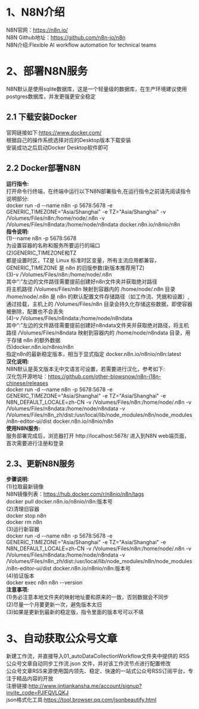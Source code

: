 # 1、N8N介绍
N8N官网：https://n8n.io/                                
N8N Github地址：https://github.com/n8n-io/n8n                            
N8N介绍:Flexible AI workflow automation for technical teams                                               

# 2、部署N8N服务
N8N默认是使用sqlite数据库，这是一个轻量级的数据库，在生产环境建议使用postgres数据库，并发更强更安全稳定                    
## 2.1 下载安装Docker             
官网链接如下:https://www.docker.com/                           
根据自己的操作系统选择对应的Desktop版本下载安装                             
安装成功之后启动Docker Desktop软件即可          

## 2.2 Docker部署N8N
**运行指令:**                  
打开命令行终端，在终端中运行以下N8N部署指令,在运行指令之前请先阅读指令说明部分:                     
docker run -d --name n8n -p 5678:5678 -e GENERIC_TIMEZONE="Asia/Shanghai" -e TZ="Asia/Shanghai" -v /Volumes/Files/n8n:/home/node/.n8n -v /Volumes/Files/n8ndata:/home/node/n8ndata docker.n8n.io/n8nio/n8n               
**指令说明:**        
(1)--name n8n -p 5678:5678       
为设置容器的名称和服务所要运行的端口                   
(2)GENERIC_TIMEZONE和TZ            
都是设置时区，TZ是 Linux 标准时区变量，所有主流应用都兼容，GENERIC_TIMEZONE 是 n8n 的旧版参数(新版本推荐用TZ)            
(3)-v /Volumes/Files/n8n:/home/node/.n8n       
其中“:”左边的文件路径需要提前创建好n8n文件夹并获取绝对路径       
将主机路径 /Volumes/Files/n8n 映射到容器内的 /home/node/.n8n 目录        
/home/node/.n8n 是 n8n 的默认配置文件存储路径（如工作流、凭据和设置）,通过挂载，主机上的 /Volumes/Files/n8n 目录会持久化存储这些数据，即使容器被删除，配置也不会丢失                                                       
(4)-v /Volumes/Files/n8ndata:/home/node/n8ndata         
其中“:”左边的文件路径需要提前创建好n8ndata文件夹并获取绝对路径，将主机路径 /Volumes/Files/n8ndata 映射到容器内的 /home/node/n8ndata 目录，用于存储 n8n 的额外数据                                        
(5)docker.n8n.io/n8nio/n8n           
指定n8n的最新稳定版本，相当于显式指定 docker.n8n.io/n8nio/n8n:latest                                           
**汉化说明:**                 
N8N默认是英文版本无中文语言可设置，若需要进行汉化，参考如下:               
汉化包开源地址：https://github.com/other-blowsnow/n8n-i18n-chinese/releases                           
docker run -d --name n8n -p 5678:5678 -e GENERIC_TIMEZONE="Asia/Shanghai" -e TZ="Asia/Shanghai" -e N8N_DEFAULT_LOCALE=zh-CN -v /Volumes/Files/n8n:/home/node/.n8n -v /Volumes/Files/n8ndata:/home/node/n8ndata -v /Volumes/Files/n8n_zh/dist:/usr/local/lib/node_modules/n8n/node_modules/n8n-editor-ui/dist docker.n8n.io/n8nio/n8n               
**使用N8N服务:**           
服务部署完成后，浏览器打开 http://localhost:5678/ 进入到N8N web端页面，首次需要进行注册和登录                         

## 2.3、更新N8N服务
**步骤说明:**            
(1)拉取最新镜像                
N8N镜像列表：https://hub.docker.com/r/n8nio/n8n/tags                        
docker pull docker.n8n.io/n8nio/n8n:版本号                   
(2)清理旧容器                
docker stop n8n                           
docker rm n8n                     
(3)运行新容器                  
docker run -d --name n8n -p 5678:5678 -e GENERIC_TIMEZONE="Asia/Shanghai" -e TZ="Asia/Shanghai" -e N8N_DEFAULT_LOCALE=zh-CN -v /Volumes/Files/n8n:/home/node/.n8n -v /Volumes/Files/n8ndata:/home/node/n8ndata -v /Volumes/Files/n8n_zh/dist:/usr/local/lib/node_modules/n8n/node_modules/n8n-editor-ui/dist docker.n8n.io/n8nio/n8n:版本号               
(4)验证版本                      
docker exec n8n n8n --version                                                            
**注意事项:**             
(1)务必注意本地文件夹的映射地址要和原来的一致，否则数据会不同步                   
(2)尽量一个月要更新一次，避免版本太旧                  
(3)如果是更新到最新的稳定版，指令里面的版本号可以不填                        

# 3、自动获取公众号文章            
新建工作流，并直接导入01_autoDataCollectionWorkflow文件夹中提供的 RSS公众号文章自动同步工作流.json 文件，并对该工作流节点进行配置修改                                                              
公众号文章RSS来源使用国内领先、稳定、快速的一站式公众号RSS订阅平台，专注于精品内容的开放                                              
注册链接:http://www.jintiankansha.me/account/signup?invite_code=PJIFQVLQKJ                   
json格式化工具:https://tool.browser.qq.com/jsonbeautify.html                     
